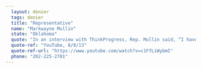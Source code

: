 ```yaml
---
  layout: denier
  tags: denier
  title: "Representative"
  name: "Markwayne Mullin"
  state: "Oklahoma"
  quote: "In an interview with ThinkProgress, Rep. Mullin said, “I haven’t seen the reports that would get me to believe that anything’s different [with regards to climate change] than the patterns that we had, that we’ve gone through the time of records.”"
  quote-ref: "YouTube, 8/8/13"
  quote-ref-url: "https://www.youtube.com/watch?v=c1FfLiWybmI"
  phone: "202-225-2701"
---
```

